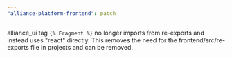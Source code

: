 ```yaml
---
"alliance-platform-frontend": patch
---
```


alliance_ui tag `{% Fragment %}` no longer imports from re-exports and instead uses "react" directly. This removes the need for the frontend/src/re-exports file in projects and can be removed.
